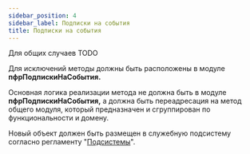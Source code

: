 ```yaml
---
sidebar_position: 4
sidebar_label: Подписки на события
title: Подписки на события
---
```

Для общих случаев TODO

Для исключений методы должны быть расположены в модуле **пфрПодпискиНаСобытия.**

Основная логика реализации метода не должна быть в модуле **пфрПодпискиНаСобытия,** а должна быть переадресация на метод общего модуля, который предназначен и сгруппирован по функциональности и домену.

Новый объект должен быть размещен в служебную подсистему согласно регламенту "[Подсистемы](subsystem.md)".
